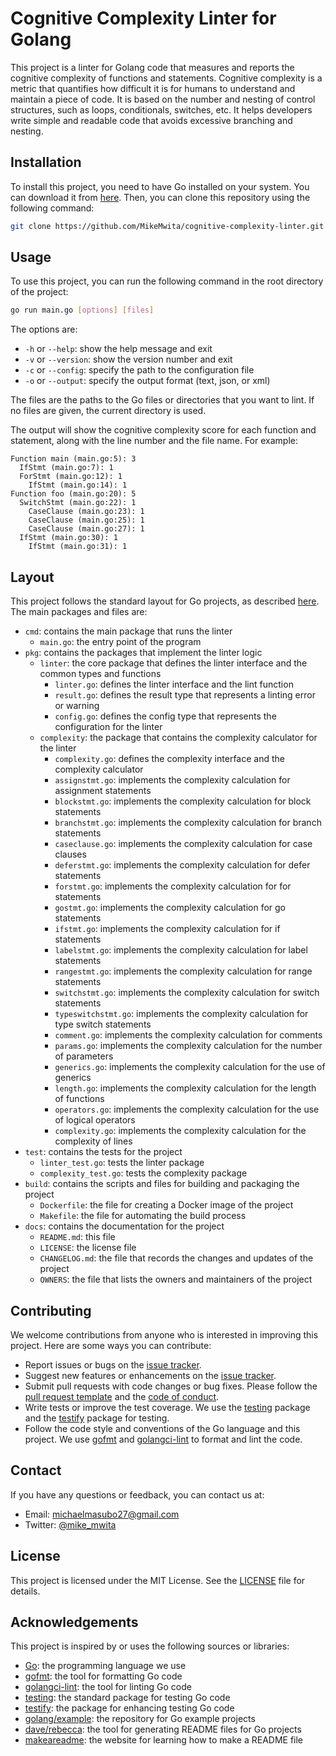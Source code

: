 
# Cognitive Complexity Linter for Golang

This project is a linter for Golang code that measures and reports the cognitive complexity of functions and statements. Cognitive complexity is a metric that quantifies how difficult it is for humans to understand and maintain a piece of code. It is based on the number and nesting of control structures, such as loops, conditionals, switches, etc. It helps developers write simple and readable code that avoids excessive branching and nesting.

## Installation

To install this project, you need to have Go installed on your system. You can download it from [here](https://golang.org/dl/).
Then, you can clone this repository using the following command:

```bash
git clone https://github.com/MikeMwita/cognitive-complexity-linter.git
```

## Usage

To use this project, you can run the following command in the root directory of the project:

```bash
go run main.go [options] [files]
```

The options are:

- `-h` or `--help`: show the help message and exit
- `-v` or `--version`: show the version number and exit
- `-c` or `--config`: specify the path to the configuration file
- `-o` or `--output`: specify the output format (text, json, or xml)

The files are the paths to the Go files or directories that you want to lint. If no files are given, the current directory is used.

The output will show the cognitive complexity score for each function and statement, along with the line number and the file name. For example:

```
Function main (main.go:5): 3
  IfStmt (main.go:7): 1
  ForStmt (main.go:12): 1
    IfStmt (main.go:14): 1
Function foo (main.go:20): 5
  SwitchStmt (main.go:22): 1
    CaseClause (main.go:23): 1
    CaseClause (main.go:25): 1
    CaseClause (main.go:27): 1
  IfStmt (main.go:30): 1
    IfStmt (main.go:31): 1
```

## Layout

This project follows the standard layout for Go projects, as described [here](https://github.com/golang-standards/project-layout). The main packages and files are:

- `cmd`: contains the main package that runs the linter
    - `main.go`: the entry point of the program
- `pkg`: contains the packages that implement the linter logic
    - `linter`: the core package that defines the linter interface and the common types and functions
        - `linter.go`: defines the linter interface and the lint function
        - `result.go`: defines the result type that represents a linting error or warning
        - `config.go`: defines the config type that represents the configuration for the linter
    - `complexity`: the package that contains the complexity calculator for the linter
        - `complexity.go`: defines the complexity interface and the complexity calculator
        - `assignstmt.go`: implements the complexity calculation for assignment statements
        - `blockstmt.go`: implements the complexity calculation for block statements
        - `branchstmt.go`: implements the complexity calculation for branch statements
        - `caseclause.go`: implements the complexity calculation for case clauses
        - `deferstmt.go`: implements the complexity calculation for defer statements
        - `forstmt.go`: implements the complexity calculation for for statements
        - `gostmt.go`: implements the complexity calculation for go statements
        - `ifstmt.go`: implements the complexity calculation for if statements
        - `labelstmt.go`: implements the complexity calculation for label statements
        - `rangestmt.go`: implements the complexity calculation for range statements
        - `switchstmt.go`: implements the complexity calculation for switch statements
        - `typeswitchstmt.go`: implements the complexity calculation for type switch statements
        - `comment.go`: implements the complexity calculation for comments
        - `params.go`: implements the complexity calculation for the number of parameters
        - `generics.go`: implements the complexity calculation for the use of generics
        - `length.go`: implements the complexity calculation for the length of functions
        - `operators.go`: implements the complexity calculation for the use of logical operators
        - `complexity.go`: implements the complexity calculation for the complexity of lines
- `test`: contains the tests for the project
    - `linter_test.go`: tests the linter package
    - `complexity_test.go`: tests the complexity package
- `build`: contains the scripts and files for building and packaging the project
    - `Dockerfile`: the file for creating a Docker image of the project
    - `Makefile`: the file for automating the build process
- `docs`: contains the documentation for the project
    - `README.md`: this file
    - `LICENSE`: the license file
    - `CHANGELOG.md`: the file that records the changes and updates of the project
    - `OWNERS`: the file that lists the owners and maintainers of the project

## Contributing

We welcome contributions from anyone who is interested in improving this project. Here are some ways you can contribute:

- Report issues or bugs on the [issue tracker](https://github.com/your-username/cognitive-complexity-linter/issues).
- Suggest new features or enhancements on the [issue tracker](https://github.com/your-username/cognitive-complexity-linter/issues).
- Submit pull requests with code changes or bug fixes. Please follow the [pull request template](https://github.com/your-username/cognitive-complexity-linter/blob/main/.github/PULL_REQUEST_TEMPLATE.md) and the [code of conduct](https://github.com/your-username/cognitive-complexity-linter/blob/main/CODE_OF_CONDUCT.md).
- Write tests or improve the test coverage. We use the [testing](https://pkg.go.dev/testing) package and the [testify](https://github.com/stretchr/testify) package for testing.
- Follow the code style and conventions of the Go language and this project. We use [gofmt](https://golang.org/cmd/gofmt/) and [golangci-lint](https://golangci-lint.run/) to format and lint the code.

## Contact

If you have any questions or feedback, you can contact us at:

- Email: michaelmasubo27@gmail.com
- Twitter: [@mike_mwita](https://twitter.com/Mikemwita)

## License

This project is licensed under the MIT License. See the [LICENSE](https://github.com/your-username/cognitive-complexity-linter/blob/main/LICENSE) file for details.

## Acknowledgements

This project is inspired by or uses the following sources or libraries:

- [Go](https://golang.org/): the programming language we use
- [gofmt](https://golang.org/cmd/gofmt/): the tool for formatting Go code
- [golangci-lint](https://golangci-lint.run/): the tool for linting Go code
- [testing](https://pkg.go.dev/testing): the standard package for testing Go code
- [testify](https://github.com/stretchr/testify): the package for enhancing testing Go code
- [golang/example](https://github.com/golang/example): the repository for Go example projects
- [dave/rebecca](https://github.com/dave/rebecca): the tool for generating README files for Go projects
- [makeareadme](https://www.makeareadme.com/): the website for learning how to make a README file